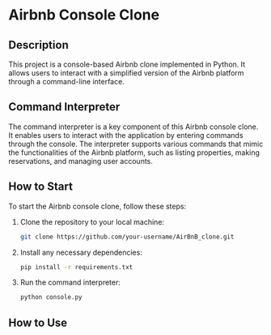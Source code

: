 # Airbnb Console Clone

## Description

This project is a console-based Airbnb clone implemented in Python. It allows users to interact with a simplified version of the Airbnb platform through a command-line interface.

## Command Interpreter

The command interpreter is a key component of this Airbnb console clone. It enables users to interact with the application by entering commands through the console. The interpreter supports various commands that mimic the functionalities of the Airbnb platform, such as listing properties, making reservations, and managing user accounts.

## How to Start

To start the Airbnb console clone, follow these steps:

1. Clone the repository to your local machine:

   ```bash
   git clone https://github.com/your-username/AirBnB_clone.git
   ```

2. Install any necessary dependencies:

   ```bash
   pip install -r requirements.txt
   ```

3. Run the command interpreter:

   ```bash
   python console.py
   ```

## How to Use
